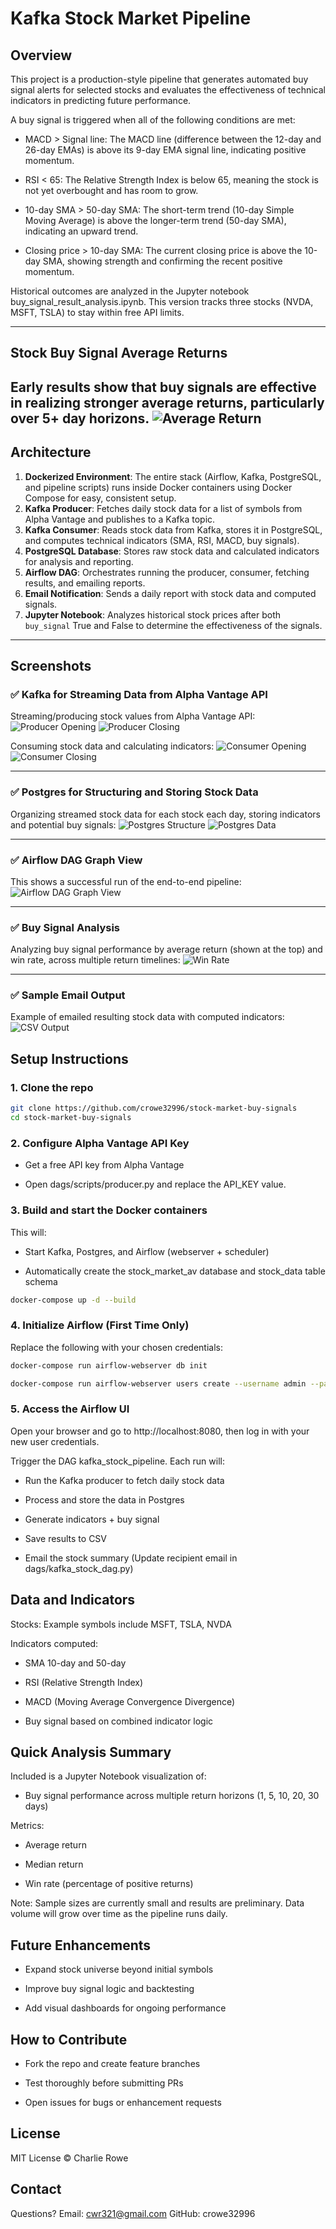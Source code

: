 # Kafka Stock Market Pipeline

## Overview

This project is a production-style pipeline that generates automated buy signal alerts for selected stocks and evaluates the effectiveness of technical indicators in predicting future performance. 

A buy signal is triggered when all of the following conditions are met:
- MACD > Signal line: The MACD line (difference between the 12-day and 26-day EMAs) is above its 9-day EMA signal line, indicating positive momentum.

- RSI < 65: The Relative Strength Index is below 65, meaning the stock is not yet overbought and has room to grow.

- 10-day SMA > 50-day SMA: The short-term trend (10-day Simple Moving Average) is above the longer-term trend (50-day SMA), indicating an upward trend.

- Closing price > 10-day SMA: The current closing price is above the 10-day SMA, showing strength and confirming the recent positive momentum.

Historical outcomes are analyzed in the Jupyter notebook buy_signal_result_analysis.ipynb. This version tracks three stocks (NVDA, MSFT, TSLA) to stay within free API limits.


---

## Stock Buy Signal Average Returns
Early results show that buy signals are effective in realizing stronger average returns, particularly over 5+ day horizons.
![Average Return](screenshots/avg_return_by_buy_signal.png)
---

## Architecture

1. **Dockerized Environment**: The entire stack (Airflow, Kafka, PostgreSQL, and pipeline scripts) runs inside Docker containers using Docker Compose for easy, consistent setup.
2. **Kafka Producer**: Fetches daily stock data for a list of symbols from Alpha Vantage and publishes to a Kafka topic.
3. **Kafka Consumer**: Reads stock data from Kafka, stores it in PostgreSQL, and computes technical indicators (SMA, RSI, MACD, buy signals).
4. **PostgreSQL Database**: Stores raw stock data and calculated indicators for analysis and reporting.
5. **Airflow DAG**: Orchestrates running the producer, consumer, fetching results, and emailing reports.
6. **Email Notification**: Sends a daily report with stock data and computed signals.
7. **Jupyter Notebook**: Analyzes historical stock prices after both `buy_signal` True and False to determine the effectiveness of the signals.

---
## Screenshots

### ✅ Kafka for Streaming Data from Alpha Vantage API
Streaming/producing stock values from Alpha Vantage API:
![Producer Opening](screenshots/kafka_producer_opening.png)
![Producer Closing](screenshots/kafka_producer_closing.png)

Consuming stock data and calculating indicators:
![Consumer Opening](screenshots/kafka_consumer_opening.png)
![Consumer Closing](screenshots/kafka_consumer_closing.png)

---

### ✅ Postgres for Structuring and Storing Stock Data
Organizing streamed stock data for each stock each day, storing indicators and potential buy signals:
![Postgres Structure](screenshots/postgres_db_structure.png)
![Postgres Data](screenshots/postgres_db_data.png)

---

### ✅ Airflow DAG Graph View
This shows a successful run of the end-to-end pipeline:
![Airflow DAG Graph View](screenshots/airflow_graph.png)

---

### ✅ Buy Signal Analysis
Analyzing buy signal performance by average return (shown at the top) and win rate, across multiple return timelines:
![Win Rate](screenshots/win_rate_by_buy_signal.png)

---

### ✅ Sample Email Output
Example of emailed resulting stock data with computed indicators:
![CSV Output](screenshots/email_stock_buy_signals.png)

## Setup Instructions

### 1. Clone the repo

```bash
git clone https://github.com/crowe32996/stock-market-buy-signals
cd stock-market-buy-signals
```

### 2. Configure Alpha Vantage API Key

- Get a free API key from Alpha Vantage

- Open dags/scripts/producer.py and replace the API_KEY value.


### 3. Build and start the Docker containers

This will:
- Start Kafka, Postgres, and Airflow (webserver + scheduler)

- Automatically create the stock_market_av database and stock_data table schema

```bash
docker-compose up -d --build
```

### 4. Initialize Airflow (First Time Only)

Replace the following with your chosen credentials:

```bash
docker-compose run airflow-webserver db init

docker-compose run airflow-webserver users create --username admin --password admin --firstname Charlie --lastname Rowe --role Admin --email cwr321@gmail.com
```

### 5. Access the Airflow UI
Open your browser and go to http://localhost:8080, then log in with your new user credentials.

Trigger the DAG kafka_stock_pipeline. Each run will:
- Run the Kafka producer to fetch daily stock data

- Process and store the data in Postgres

- Generate indicators + buy signal

- Save results to CSV

- Email the stock summary (Update recipient email in dags/kafka_stock_dag.py)

## Data and Indicators
Stocks: Example symbols include MSFT, TSLA, NVDA

Indicators computed:

- SMA 10-day and 50-day

- RSI (Relative Strength Index)

- MACD (Moving Average Convergence Divergence)

- Buy signal based on combined indicator logic

## Quick Analysis Summary
Included is a Jupyter Notebook visualization of:

- Buy signal performance across multiple return horizons (1, 5, 10, 20, 30 days)

Metrics:

- Average return

- Median return

- Win rate (percentage of positive returns)

Note: Sample sizes are currently small and results are preliminary. Data volume will grow over time as the pipeline runs daily.

## Future Enhancements
- Expand stock universe beyond initial symbols

- Improve buy signal logic and backtesting

- Add visual dashboards for ongoing performance

## How to Contribute
- Fork the repo and create feature branches

- Test thoroughly before submitting PRs

- Open issues for bugs or enhancement requests

## License
MIT License © Charlie Rowe

## Contact
Questions? Email: cwr321@gmail.com
GitHub: crowe32996



